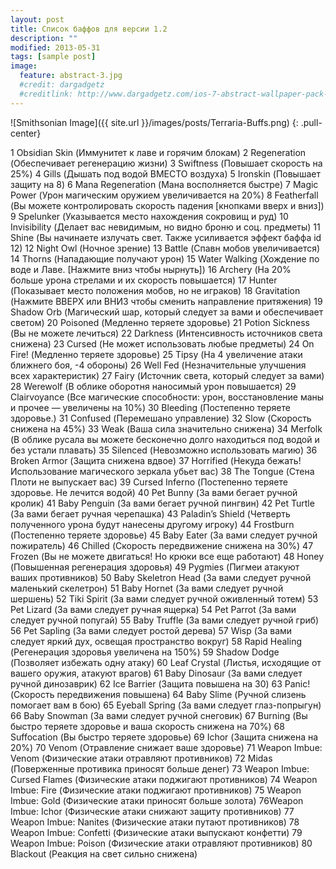 ```yaml
---
layout: post
title: Список баффов для версии 1.2
description: ""
modified: 2013-05-31
tags: [sample post]
image:
  feature: abstract-3.jpg
  #credit: dargadgetz
  #creditlink: http://www.dargadgetz.com/ios-7-abstract-wallpaper-pack-for-iphone-5-and-ipod-touch-retina/
---
```


![Smithsonian Image]({{ site.url }}/images/posts/Terraria-Buffs.png)
{: .pull-center}

1 Obsidian Skin (Иммунитет к лаве и горячим блокам)
2 Regeneration (Обеспечивает регенерацию жизни)
3 Swiftness (Повышает скорость на 25%)
4 Gills (Дышать под водой ВМЕСТО воздуха)
5 Ironskin (Повышает защиту на 8)
6 Mana Regeneration (Мана восполняется быстре)
7 Magic Power (Урон магическим оружием увеличивается на 20%)
8 Featherfall (Вы можете контролировать скорость падения [кнопками вверх и вниз])
9 Spelunker (Указывается место нахождения сокровищ и руд)
10 Invisibility (Делает вас невидимым, но видно броню и соц. предметы)
11 Shine (Вы начинаете излучать свет. Также усиливается эффект баффа id 12)
12 Night Owl (Ночное зрение)
13 Battle (Спавн мобов увеличивается)
14 Thorns (Нападающие получают урон)
15 Water Walking (Хождение по воде и Лаве. [Нажмите вниз чтобы нырнуть])
16 Archery (На 20% больше урона стрелами и их скорость повышается)
17 Hunter (Показывает место положения мобов, но не играков)
18 Gravitation (Нажмите ВВЕРХ или ВНИЗ чтобы сменить направление притяжения)
19 Shadow Orb (Магический шар, который следует за вами и обеспечивает светом)
20 Poisoned (Медленно теряете здоровье)
21 Potion Sickness (Вы не можете лечиться)
22 Darkness (Интенсивность источников света снижена)
23 Cursed (Не может использовать любые предметы)
24 On Fire! (Медленно теряете здоровье)
25 Tipsy (На 4 увеличение атаки ближнего боя, -4 обороны)
26 Well Fed (Незначительные улучшения всех характеристик)
27 Fairy (Источник света, который следует за вами)
28 Werewolf (В облике оборотня наносимый урон повышается)
29 Clairvoyance (Все магические способности: урон, восстановление маны и прочее — увеличены на 10%)
30 Bleeding (Постепенно теряете здоровье.)
31 Confused (Перемешано управление)
32 Slow (Скорость снижена на 45%)
33 Weak (Ваша сила значительно снижена)
34 Merfolk (В облике русала вы можете бесконечно долго находиться под водой и без устали плавать)
35 Silenced (Невозможно использовать магию)
36 Broken Armor (Защита снижена вдвое)
37 Horrified (Некуда бежать! Использование магического зеркала убьет вас)
38 The Tongue (Стена Плоти не выпускает вас)
39 Cursed Inferno (Постепенно теряете здоровье. Не лечится водой)
40 Pet Bunny (За вами бегает ручной кролик)
41 Baby Penguin (За вами бегает ручной пингвин)
42 Pet Turtle (За вами бегает ручная черепашка)
43 Paladin’s Shield (Четверть полученного урона будут нанесены другому игроку)
44 Frostburn (Постепенно теряете здоровье)
45 Baby Eater (За вами следует ручной пожиратель)
46 Chilled (Скорость передвижение снижена на 30%)
47 Frozen (Вы не можете двигаться! Но крюки все еще работают)
48 Honey (Повышенная регенерация здоровья)
49 Pygmies (Пигмеи атакуют ваших противников)
50 Baby Skeletron Head (За вами следует ручной маленький скелетрон)
51 Baby Hornet (За вами следует ручной шершень)
52 Tiki Spirit (За вами следует ручной оживленный тотем)
53 Pet Lizard (За вами следует ручная ящерка)
54 Pet Parrot (За вами следует ручной попугай)
55 Baby Truffle (За вами следует ручной гриб)
56 Pet Sapling (За вами следует ростой дерева)
57 Wisp (За вами следует яркий дух, освещая пространство вокруг)
58 Rapid Healing (Регенерация здоровья увеличена на 150%)
59 Shadow Dodge (Позволяет избежать одну атаку)
60 Leaf Crystal (Листья, исходящие от вашего оружия, атакуют врагов)
61 Baby Dinosaur (За вами следует ручной динозаврик)
62 Ice Barrier (Защита повышена на 30)
63 Panic! (Скорость передвижения повышена)
64 Baby Slime (Ручной слизень помогает вам в бою)
65 Eyeball Spring (За вами следует глаз-попрыгун)
66 Baby Snowman (За вами следует ручной снеговик)
67 Burning (Вы быстро теряете здоровье и ваша скорость снижена на 70%)
68 Suffocation (Вы быстро теряете здоровье)
69 Ichor (Защита снижена на 20%)
70 Venom (Отравление снижает ваше здоровье)
71 Weapon Imbue: Venom (Физические атаки отравляют противников)
72 Midas (Поверженные противика приносят больше денег)
73 Weapon Imbue: Cursed Flames (Физические атаки поджигают противников)
74 Weapon Imbue: Fire (Физические атаки поджигают противников)
75 Weapon Imbue: Gold (Физические атаки приносят больше золота)
76Weapon Imbue: Ichor (Физические атаки снижают защиту противников)
77 Weapon Imbue: Nanites (Физические атаки путают противников)
78 Weapon Imbue: Confetti (Физические атаки выпускают конфетти)
79 Weapon Imbue: Poison (Физические атаки отравляют противников)
80 Blackout (Реакция на свет сильно снижена)
